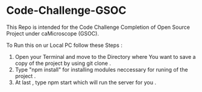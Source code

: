 # Code-Challenge-GSOC
This Repo is intended for the Code Challenge Completion of Open Source Project under caMicroscope (GSOC). 

To Run this on ur Local PC follow these Steps :

1. Open your Terminal and move to the Directory where You want to save a copy of the project by using git clone .
2. Type "npm install" for installing modules neccessary for runing of the project .
3. At last , type npm start which will run the server for you . 

